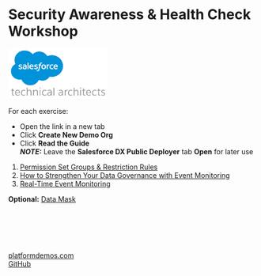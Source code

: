 # Security Awareness & Health Check Workshop

<img src="https://github.com/bmc-sf/Workshop-Mfg-Automation/blob/main/Salesforce_Technical_Architects_Logo.png" alt="alt text" width="200" height="100">
<!-- https://c1.sfdcstatic.com/content/dam/web/en_us/www/images/home/logo-salesforce.svg -->


For each exercise:
* Open the link in a new tab
* Click **Create New Demo Org**
* Click **Read the Guide**</br>
***NOTE:***  Leave the **Salesforce DX Public Deployer** tab **Open** for later use
  
1. [Permission Set Groups & Restriction Rules](https://www.platformdemos.com/s/demo/a0g4p000004hejUAAQ/permission-set-groups-restriction-rules)
2. [How to Strengthen Your Data Governance with Event Monitoring](https://www.platformdemos.com/s/demo/a0g4p0000040sqnAAA/how-to-strengthen-your-data-governance-with-event-monitoring)
3. [Real-Time Event Monitoring](https://www.platformdemos.com/s/demo/a0g4p000004had0AAA/realtime-event-monitoring)


     
  **Optional:**
[Data Mask](https://www.platformdemos.com/s/demo/a0g4p0000040dOzAAI/data-mask)  

<!--
***NOTE:***  [Use ***this*** Guide]()
<br/>
-->


<br/><br/>
------------------------
[platformdemos.com](https://platformdemos.com)<br/>
[GitHub](https://github.com/bmc-sf/Workshop-Security)<br/>
